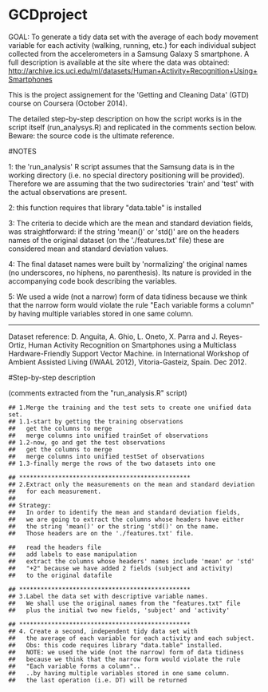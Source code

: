 GCDproject
==========


  GOAL:
  To generate a tidy data set with the average of each body movement variable for each activity (walking, running, etc.) for each individual subject collected from the accelerometers in a Samsung Galaxy S smartphone.
  A full description is available at the site where the data was obtained:
  http://archive.ics.uci.edu/ml/datasets/Human+Activity+Recognition+Using+Smartphones
  
  This is the project assignement for the 'Getting and Cleaning Data' (GTD) course on Coursera (October 2014).
  
  The detailed step-by-step description on how the script works is in the script itself (run_analysys.R) and 
  replicated in the comments section below. Beware: the source code is the ultimate reference. 
  

#NOTES
  
1: the 'run_analysis' R script assumes that the Samsung data is in the working directory (i.e. no special directory positioning will be provided). Therefore we are assuming that the two sudirectories 'train' and 'test' with the actual observations are present.

2: this function requires that library "data.table" is installed

3: The criteria to decide which are the mean and standard deviation fields, was straightforward: if the string 'mean()' or 'std()' are on the headers names of the original dataset (on the './features.txt' file) these are considered mean and standard deviation values.

4: The final dataset names were built by 'normalizing' the original names (no underscores, no hiphens, no parenthesis). Its nature is provided in the accompanying code book describing the variables.

5: We used a wide (not a narrow) form of data tidiness because we think that the narrow form would violate the rule "Each variable forms a column" by having multiple variables stored in one same column.
  
----------------------- 
 Dataset reference:
 D. Anguita, A. Ghio, L. Oneto, X. Parra and J. Reyes-Ortiz, Human Activity Recognition on Smartphones using a Multiclass Hardware-Friendly Support Vector Machine. in International Workshop of Ambient Assisted Living (IWAAL 2012), Vitoria-Gasteiz, Spain. Dec 2012.
 
 
#Step-by-step description 
 
 (comments extracted from the "run_analysis.R" script)
 
 
    ## 1.Merge the training and the test sets to create one unified data set.
    ## 1.1-start by getting the training observations
    ##   get the columns to merge
    ##   merge columns into unified trainSet of observations 
    ## 1.2-now, go and get the test observations
    ##   get the columns to merge
    ##   merge columns into unified testSet of observations 
    ## 1.3-finally merge the rows of the two datasets into one

    ## ************************************************
    ## 2.Extract only the measurements on the mean and standard deviation
    ##   for each measurement. 
    ##
    ## Strategy:
    ##   In order to identify the mean and standard deviation fields,
    ##   we are going to extract the columns whose headers have either
    ##   the string 'mean()' or the string 'std()' on the name.
    ##   Those headers are on the './features.txt' file.
    
    ##   read the headers file
    ##   add labels to ease manipulation
    ##   extract the columns whose headers' names include 'mean' or 'std'
    ##   "+2" because we have added 2 fields (subject and activity)
    ##   to the original datafile
    
    ## ************************************************
    ## 3.Label the data set with descriptive variable names. 
    ##   We shall use the original names from the "features.txt" file
    ##   plus the initial two new fields, 'subject' and 'activity'
    
    ## ************************************************
    ## 4. Create a second, independent tidy data set with
    ##   the average of each variable for each activity and each subject.
    ##   Obs: this code requires library "data.table" installed.
    ##   NOTE: we used the wide (not the narrow) form of data tidiness
    ##   because we think that the narrow form would violate the rule
    ##   "Each variable forms a column"..
    ##   ..by having multiple variables stored in one same column.
    ##   the last operation (i.e. DT) will be returned
